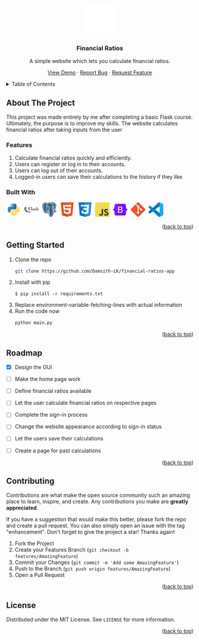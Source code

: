 <a name="readme-top"></a>

<!-- PROJECT SHIELDS -->
<!--[![Contributors][contributors-shield]][contributors-url]
[![Forks][forks-shield]][forks-url]
[![Stargazers][stars-shield]][stars-url]
[![Issues][issues-shield]][issues-url]
[![MIT License][license-shield]][license-url]
[![LinkedIn][linkedin-shield]][linkedin-url]-->



<!-- PROJECT LOGO -->
<br />
<div align="center">
  <a href="https://github.com/othneildrew/Best-README-Template">
    <img src="static/assets/favicon.svg" alt="Logo" width="80" height="80">
  </a>

  <h3 align="center">Financial Ratios</h3>

  <p align="center">
    A simple website which lets you calculate financial ratios.
   
  <a href="#">View Demo</a>
  ·
  <a href="https://github.com/Damsith-LK/financial-ratios-app/issues">Report Bug</a>
  ·
  <a href="https://github.com/Damsith-LK/financial-ratios-app/issues">Request Feature</a>
  </p>
</div>



<!-- TABLE OF CONTENTS -->
<details>
  <summary>Table of Contents</summary>
  <ol>
    <li>
      <a href="#about-the-project">About The Project</a>
      <ul>
        <li><a href="#features">Features</a></li>
        <li><a href="#built-with">Built With</a></li>
      </ul>
    </li>
    <li>
      <a href="#getting-started">Getting Started</a>
      <ul>
        <li><a href="#prerequisites">Prerequisites</a></li>
        <li><a href="#installation">Installation</a></li>
      </ul>
    </li>
    <li><a href="#roadmap">Roadmap</a></li>
    <li><a href="#contributing">Contributing</a></li>
    <li><a href="#license">License</a></li>
  </ol>
</details>


<!-- ABOUT THE PROJECT -->
## About The Project

This project was made entirely by me after completing a basic Flask course. Ultimately, the purpose is to improve my skills. The website calculates financial ratios after taking inputs from the user

### Features
1. Calculate financial ratios quickly and efficiently.
2. Users can register or log in to their accounts.
3. Users can log out of their accounts.
4. Logged-in users can save their calculations to the history if they like


### Built With

<div>
  <img src="https://github.com/devicons/devicon/blob/55609aa5bd817ff167afce0d965585c92040787a/icons/python/python-original.svg" title="Python" alt="Python" height=40>&nbsp;
  <img src="https://github.com/devicons/devicon/blob/55609aa5bd817ff167afce0d965585c92040787a/icons/flask/flask-original-wordmark.svg" title="Flask" alt="Flask" height=40>&nbsp;
  <img src="https://github.com/devicons/devicon/blob/55609aa5bd817ff167afce0d965585c92040787a/icons/postgresql/postgresql-original.svg" title="Postgresql" alt="Postgresql" height=40>&nbsp;
  <img src="https://github.com/devicons/devicon/blob/55609aa5bd817ff167afce0d965585c92040787a/icons/html5/html5-original.svg" title="HTML" alt="HTML" height=40>&nbsp;
  <img src="https://github.com/devicons/devicon/blob/55609aa5bd817ff167afce0d965585c92040787a/icons/css3/css3-original.svg" title="CSS" alt="CSS" height=40>&nbsp;
  <img src="https://github.com/devicons/devicon/blob/55609aa5bd817ff167afce0d965585c92040787a/icons/javascript/javascript-original.svg" title="Javascript" alt="Javascript" height=40>&nbsp;
  <img src="https://github.com/devicons/devicon/blob/55609aa5bd817ff167afce0d965585c92040787a/icons/bootstrap/bootstrap-original.svg" title="Bootstrap" alt="Bootstrap" height=40>&nbsp;
  <img src="https://github.com/devicons/devicon/blob/55609aa5bd817ff167afce0d965585c92040787a/icons/git/git-original.svg" title="git" alt="git" height=40>&nbsp;
  <img src="https://github.com/devicons/devicon/blob/55609aa5bd817ff167afce0d965585c92040787a/icons/vscode/vscode-original.svg" title="VSCode" alt="VSCode" height=40>&nbsp;
</div>

<p align="right">(<a href="#readme-top">back to top</a>)</p>



<!-- INSTALLATION -->
## Getting Started

1. Clone the repo
   ```sh
   git clone https://github.com/Damsith-LK/financial-ratios-app
   ```
2. Install with pip
   ```
   $ pip install -r requirements.txt
   ```
3. Replace environment-variable-fetching-lines with actual information
4. Run the code now
   ```sh
   python main.py
   ```

<p align="right">(<a href="#readme-top">back to top</a>)</p>

<!-- ROADMAP -->
## Roadmap

- [x] Design the GUI
- [ ] Make the home page work
- [ ] Define financial ratios available
- [ ] Let the user calculate financial ratios on respective pages
- [ ] Complete the sign-in process
- [ ] Change the website appearance according to sign-in status
- [ ] Let the users save their calculations
- [ ] Create a page for past calculations


<p align="right">(<a href="#readme-top">back to top</a>)</p>



<!-- CONTRIBUTING -->
## Contributing

Contributions are what make the open source community such an amazing place to learn, inspire, and create. Any contributions you make are **greatly appreciated**.

If you have a suggestion that would make this better, please fork the repo and create a pull request. You can also simply open an issue with the tag "enhancement".
Don't forget to give the project a star! Thanks again!

1. Fork the Project
2. Create your Features Branch (`git checkout -b features/AmazingFeature`)
3. Commit your Changes (`git commit -m 'Add some AmazingFeature'`)
4. Push to the Branch (`git push origin features/AmazingFeature`)
5. Open a Pull Request

<p align="right">(<a href="#readme-top">back to top</a>)</p>



<!-- LICENSE -->
## License

Distributed under the MIT License. See `LICENSE` for more information.

<p align="right">(<a href="#readme-top">back to top</a>)</p>
